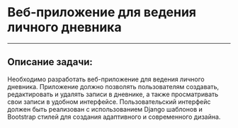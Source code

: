 # Веб-приложение для ведения личного дневника

---

## Описание задачи:

Необходимо разработать веб-приложение для ведения личного дневника. 
Приложение должно позволять пользователям создавать, редактировать и удалять записи в дневнике, а также просматривать
свои записи в удобном интерфейсе. Пользовательский интерфейс должен быть реализован с использованием Django шаблонов и 
Bootstrap стилей для создания адаптивного и современного дизайна.